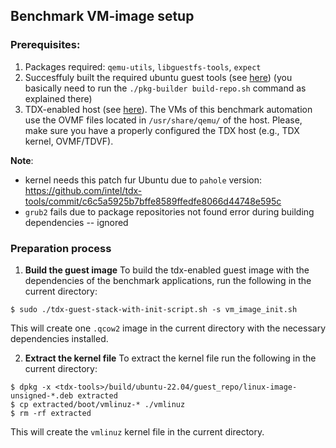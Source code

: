 ## Benchmark VM-image setup

### Prerequisites:
1. Packages required: `qemu-utils`, `libguestfs-tools`, `expect`
2. Succesffuly built the required ubuntu guest tools (see [here](../../../build/ubuntu-22.04/README.md#build-all)) (you basically need to run the `./pkg-builder build-repo.sh` command as explained there)
3. TDX-enabled host (see [here](../../../build/ubuntu-22.04/README.md#install-tdx-host-packages)). The VMs of this benchmark automation use the OVMF files located in `/usr/share/qemu/` of the host. Please, make sure you have a properly configured the TDX host (e.g., TDX kernel, OVMF/TDVF).

**Note**: 
- kernel needs this patch fur Ubuntu due to `pahole` version: https://github.com/intel/tdx-tools/commit/c6c5a5925b7bffe8589ffedfe8066d44748e595c
- `grub2` fails due to package repositories not found error during building dependencies -- ignored

### Preparation process
1. **Build the guest image**
To build the tdx-enabled guest image with the dependencies of the benchmark applications,
run the following in the current directory:
```
$ sudo ./tdx-guest-stack-with-init-script.sh -s vm_image_init.sh
```
This will create one `.qcow2` image in the current directory with the necessary dependencies installed.

2. **Extract the kernel file**
To extract the kernel file run the following in the current directory:
```
$ dpkg -x <tdx-tools>/build/ubuntu-22.04/guest_repo/linux-image-unsigned-*.deb extracted
$ cp extracted/boot/vmlinuz-* ./vmlinuz
$ rm -rf extracted
```
This will create the `vmlinuz` kernel file in the current directory.
